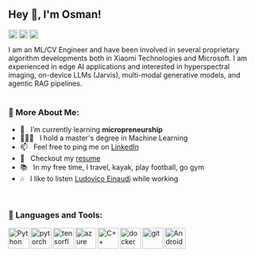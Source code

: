 ## Hey 👋, I'm Osman!
<a href='https://www.linkedin.com/in/osman-yilmaz/'><img align='left' alt="linkedin" src="https://raw.githubusercontent.com/rahul-jha98/rahul-jha98/561d474902b59c7429ec22bb73e225696c27b202/assets/linkedin.svg" height='18px'/></a>
<a href='https://x.com/osmanyilmaz33'><img align='left' alt="twitter" src="https://raw.githubusercontent.com/rahul-jha98/rahul-jha98/561d474902b59c7429ec22bb73e225696c27b202/assets/twitter.svg" height='18px'/></a>
<a href='https://www.kaggle.com/yilmazzosmann'><img alt="kaggle" src="https://raw.githubusercontent.com/rahul-jha98/rahul-jha98/561d474902b59c7429ec22bb73e225696c27b202/assets/kaggle.svg" height='18px'/></a>


I am an ML/CV Engineer and have been involved in several proprietary algorithm developments both in Xiaomi Technologies and Microsoft. I am experienced in edge AI applications and interested in hyperspectral imaging, on-device LLMs (Jarvis), multi-modal generative models, and agentic RAG pipelines.
<br/>
<br/>
  
### 🧐 More About Me:

- 🔭 &nbsp; I’m currently learning **micropreneurship**
- 👨🏻‍💻 &nbsp; I hold a master's degree in Machine Learning
- 📫 &nbsp; Feel free to ping me on [LinkedIn](https://www.linkedin.com/in/osman-yilmaz/)
- 📝 &nbsp; Checkout my [resume](https://drive.google.com/file/d/1ZpR5pVBTnl_Qybq7GE3MGy1SB1JehVSE/view?usp=sharing)
- 📚 &nbsp; In my free time, I travel, kayak, play football, go gym 
- 🎶 &nbsp; I like to listen [Ludovico Einaudi](https://www.youtube.com/watch?v=eUDVUZZyA0M&ab_channel=LudovicoEinaudi) while working
<br>

### 🔨 Languages and Tools:
<a href="https://www.python.org" target="_blank"><img align="left" alt="Python" height ="42px" src="https://raw.githubusercontent.com/rahul-jha98/github_readme_icons/main/language_and_tools/square/python/python.svg"></a>
<a href="https://pytorch.org/" target="_blank"> <img align="left" src="https://raw.githubusercontent.com/rahul-jha98/github_readme_icons/main/language_and_tools/square/pytorch/pytorch.svg" alt="pytorch" height="42px"/> </a> 
<a href="https://www.tensorflow.org" target="_blank"> <img align="left" src="https://raw.githubusercontent.com/rahul-jha98/github_readme_icons/main/language_and_tools/square/tensorflow/tensorflow.svg" alt="tensorflow" height="42px"/> </a> 
<a href="https://azure.microsoft.com/en-us/products/machine-learning" target="_blank"> <img align="left" src="https://raw.githubusercontent.com/rahul-jha98/github_readme_icons/main/language_and_tools/square/azure/azure.svg" alt="azure" height="42px"/> </a> 
<a href="https://cplusplus.com/" target="_blank"> <img align="left" src="https://raw.githubusercontent.com/rahul-jha98/github_readme_icons/main/language_and_tools/square/c++/c++.svg" alt="C++" height="42px"/> </a> 
<a href="https://www.docker.com/" target="_blank"> <img align="left" src="https://raw.githubusercontent.com/rahul-jha98/github_readme_icons/main/language_and_tools/square/docker/docker.svg" alt="docker" height="42px"/> </a> 
<a href="https://git-scm.com/" target="_blank"> <img src="https://raw.githubusercontent.com/rahul-jha98/github_readme_icons/main/language_and_tools/square/git-scm/git-scm.svg" align="left" alt="git" height='42px'/> </a>
<a href="https://developer.android.com" target="_blank"> <img align="left" alt="Android" height ="42px" src="https://raw.githubusercontent.com/rahul-jha98/github_readme_icons/main/language_and_tools/square/android/android.svg"> </a>

<br>
